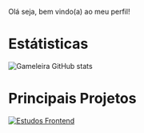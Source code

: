 Olá seja, bem vindo(a) ao meu perfil!

# Estátisticas
![Gameleira GitHub stats](https://github-readme-stats.vercel.app/api?username=GAMELEIRA&show_icons=true&theme=tokyonight)

# Principais Projetos

[![Estudos Frontend](https://github-readme-stats.vercel.app/api/pin/?username=GAMELEIRA&repo=estudos-frontend&theme=tokyonight&show_icons=true)](https://github.com/GAMELEIRA/estudos-frontend)